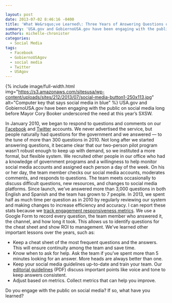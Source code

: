 ```yaml
---

layout: post
date: 2013-07-02 8:46:16 -0400
title: 'What We&rsquo;ve Learned\: Three Years of Answering Questions on Social Media'
summary: 'USA.gov and GobiernoUSA.gov have been engaging with the public on social media long before&nbsp;Mayor Cory Booker underscored the need at this year&rsquo;s SXSW. In January 2010, we began to respond to questions and comments on our&nbsp;Facebook&nbsp;and&nbsp;Twitter&nbsp;accounts. We never advertised the service, but people naturally had'
authors: michelle-chronister
categories:
  - Social Media
tags:
  - Facebook
  - GobiernoUSAgov
  - social media
  - Twitter
  - USAgov
---
```


{% include image/full-width.html img="https://s3.amazonaws.com/sitesusa/wp-content/uploads/sites/212/2013/07/social-media-button1-250x113.jpg" alt="Computer key that says social media in blue" %}
USA.gov and GobiernoUSA.gov have been engaging with the public on social media long before Mayor Cory Booker underscored the need at this year’s SXSW.

In January 2010, we began to respond to questions and comments on our [Facebook](http://www.facebook.com/USAgov) and [Twitter](http://twitter.com/usagov) accounts. We never advertised the service, but people naturally had questions for the government and we answered &#8212; to the tune of more than 300 questions in 2010. Not long after we started answering questions, it became clear that our two-person pilot program wasn&#8217;t robust enough to keep up with demand, so we instituted a more formal, but flexible system. We recruited other people in our office who had a knowledge of government programs and a willingness to help monitor social media accounts and assigned each person a day of the week. On his or her day, the team member checks our social media accounts, moderates comments, and responds to questions. The team meets occasionally to discuss difficult questions, new resources, and changes to social media platforms. Since launch, we&#8217;ve answered more than 3,000 questions in both English and Spanish and the team has grown to 7 people. In 2013, we spent half as much time per question as in 2010 by regularly reviewing our system and making changes to increase efficiency and accuracy. I can report these stats because we [track engagement responsiveness metrics](https://www.WHATEVER/2013/04/19/social-media-metrics-for-federal-agencies-2/). We use a Google Form to record every question, the team member who answered it, the channel, and how long it took. This allows us to identify questions for the cheat sheet and show ROI to management. We’ve learned other important lessons over the years, such as:

  * Keep a cheat sheet of the most frequent questions and the answers. This will ensure continuity among the team and save time.
  * Know when to ask for help. Ask the team if you’ve spent more than 5 minutes looking for an answer. More heads are always better than one.
  * Keep your social media guidelines up-to-date and train your team. Our [editorial guidelines](https://s3.amazonaws.com/sitesusa/wp-content/uploads/sites/212/2013/07/socmed_editorial_guidelines_010411.pdf) (PDF) discuss important points like voice and tone to keep answers consistent.
  * Adjust based on metrics. Collect metrics that can help you improve.

Do you engage with the public on social media? If so, what have you learned?